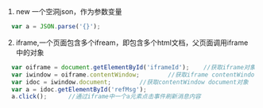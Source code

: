 1. new 一个空洞json，作为参数变量
```js
  var a = JSON.parse('{}');
```
2. iframe,一个页面包含多个ifream，即包含多个html文档，父页面调用iframe中的对象
```js
  var oiframe = document.getElementById('iframeId');    //获取iframe对象
  var iwindow = oiframe.contentWindow;        //获取iframe contentWindow
  var idoc = iwindow.document;        //获取contentWindow document对象
  var a = idoc.getElementById('refMsg');      
  a.click();      //通过iframe中一个a元素点击事件刷新消息内容
```
